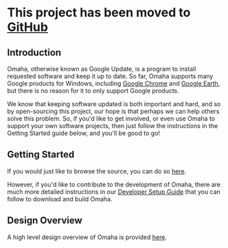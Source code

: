 # This project has been moved to [GitHub](https://github.com/google/omaha) #

## Introduction ##
Omaha, otherwise known as Google Update, is a program to install requested software and keep it up to date. So far, Omaha supports many Google products for Windows, including [Google Chrome](http://www.google.com/chrome) and [Google Earth](http://earth.google.com/), but there is no reason for it to only support Google products.

We know that keeping software updated is both important and hard, and so by open-sourcing this project, our hope is that perhaps we can help others solve this problem. So, if you'd like to get involved, or even use Omaha to support your own software projects, then just follow the instructions in the Getting Started guide below, and you'll be good to go!

## Getting Started ##
If you would just like to browse the source, you can do so [here](http://code.google.com/p/omaha/source/browse/).

However, if you'd like to contribute to the development of Omaha, there are much more detailed instructions in our [Developer Setup Guide](DeveloperSetupGuide.md) that you can follow to download and build Omaha.

## Design Overview ##
A high level design overview of Omaha is provided
[here](http://omaha.googlecode.com/svn/wiki/OmahaOverview.html).
